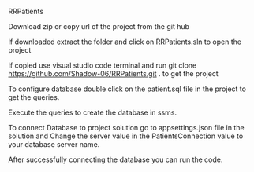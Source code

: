 RRPatients

Download zip or copy url of the project from the git hub 

If downloaded extract the folder and click on RRPatients.sln to open the project 

If copied use visual studio code terminal and run git clone https://github.com/Shadow-06/RRPatients.git . to get the project

To configure database double click on the patient.sql file in the project to get the queries.

Execute the queries to create the database in ssms.

To connect Database to project solution go to appsettings.json file in the solution and Change the server value in the PatientsConnection value to your database server name. 

After successfully connecting the database you can run the code.
